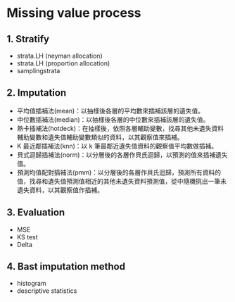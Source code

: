 # Missing value process

## 1. Stratify
 - strata.LH (neyman allocation)
 - strata.LH (proportion allocation)
 - samplingstrata

## 2. Imputation
  - 平均值插補法(mean)：以抽樣後各層的平均數來插補該層的遺失值。
  - 中位數插補法(median)：以抽樣後各層的中位數來插補該層的遺失值。
  - 熱卡插補法(hotdeck)：在抽樣後，依照各層輔助變數，找尋其他未遺失資料輔助變數和遺失值輔助變數類似的資料，以其觀察值來插補。
  - K 最近鄰插補法(knn)：以 k 筆最鄰近遺失值資料的觀察值平均數做插補。
  - 貝式迴歸插補法(norm)：以分層後的各層作貝氏迴歸，以預測的值來插補遺失值。
  - 預測均值配對插補法(pmm)：以分層後的各層作貝氏迴歸，預測所有資料的值，找尋和遺失值預測值相近的其他未遺失資料預測值，從中隨機挑出一筆未遺失資料，以其觀察值作插補。
  
## 3. Evaluation 
  - MSE
  - KS test
  - Delta
  
## 4. Bast imputation method
  - histogram
  - descriptive statistics
